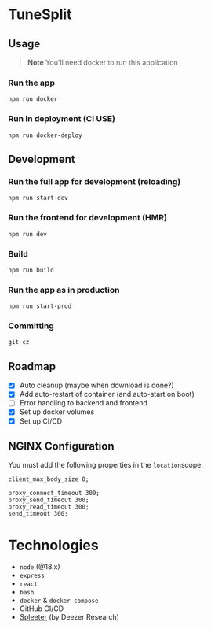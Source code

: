 # TuneSplit

## Usage

> **Note**
> You'll need docker to run this application
 
### Run the app
`npm run docker`

### Run in deployment (CI USE)
`npm run docker-deploy`

## Development
### Run the full app for development (reloading)
`npm run start-dev`

### Run the frontend for development (HMR)
`npm run dev`

### Build
`npm run build`

### Run the app as in production
`npm run start-prod`

### Committing
`git cz`

## Roadmap
- [x] Auto cleanup (maybe when download is done?)
- [x] Add auto-restart of container (and auto-start on boot)
- [ ] Error handling to backend and frontend
- [x] Set up docker volumes
- [x] Set up CI/CD

## NGINX Configuration
You must add the following properties in the `location`scope:
```
client_max_body_size 0;

proxy_connect_timeout 300;
proxy_send_timeout 300;
proxy_read_timeout 300;
send_timeout 300;
```

# Technologies
- `node` (@18.x)
- `express`
- `react`
- `bash`
- `docker` & `docker-compose`
- GitHub CI/CD
- [Spleeter](https://github.com/deezer/spleeter) (by Deezer Research)